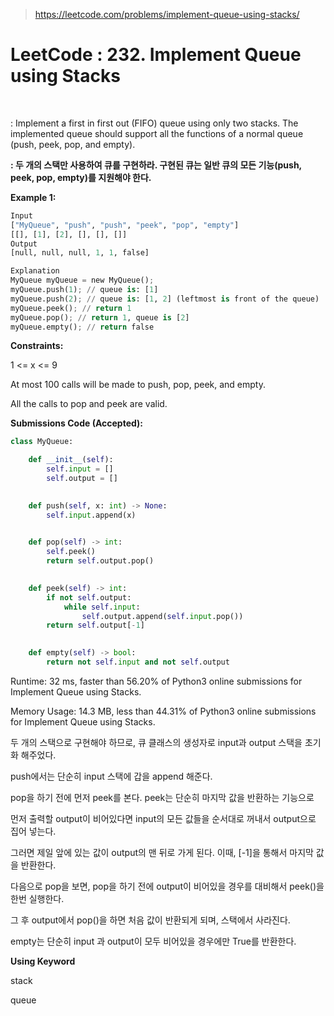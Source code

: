 > https://leetcode.com/problems/implement-queue-using-stacks/



# LeetCode : 232. Implement Queue using Stacks﻿

﻿

: Implement a first in first out (FIFO) queue using only two stacks. The implemented queue should support all the functions of a normal queue (push, peek, pop, and empty).

**: 두 개의 스택만 사용하여 큐를 구현하라. 구현된 큐는 일반 큐의 모든 기능(push, peek, pop, empty)를 지원해야 한다.**



**Example 1:**

```python
Input
["MyQueue", "push", "push", "peek", "pop", "empty"]
[[], [1], [2], [], [], []]
Output
[null, null, null, 1, 1, false]

Explanation
MyQueue myQueue = new MyQueue();
myQueue.push(1); // queue is: [1]
myQueue.push(2); // queue is: [1, 2] (leftmost is front of the queue)
myQueue.peek(); // return 1
myQueue.pop(); // return 1, queue is [2]
myQueue.empty(); // return false
```



**Constraints:**

1 <= x <= 9

At most 100 calls will be made to push, pop, peek, and empty.

All the calls to pop and peek are valid.



**Submissions Code (Accepted):**

```python
class MyQueue:

    def __init__(self):
        self.input = []
        self.output = []
        

    def push(self, x: int) -> None:
        self.input.append(x)
        

    def pop(self) -> int:
        self.peek()
        return self.output.pop()
        

    def peek(self) -> int:
        if not self.output:
            while self.input:
                self.output.append(self.input.pop())
        return self.output[-1]
        

    def empty(self) -> bool:
        return not self.input and not self.output
```

Runtime: 32 ms, faster than 56.20% of Python3 online submissions for Implement Queue using Stacks.

Memory Usage: 14.3 MB, less than 44.31% of Python3 online submissions for Implement Queue using Stacks.



두 개의 스택으로 구현해야 하므로, 큐 클래스의 생성자로 input과 output 스택을 초기화 해주었다.

push에서는 단순히 input 스택에 갑을 append 해준다.

pop을 하기 전에 먼저 peek를 본다. peek는 단순히 마지막 값을 반환하는 기능으로

먼저 출력할 output이 비어있다면 input의 모든 값들을 순서대로 꺼내서 output으로 집어 넣는다.

그러면 제일 앞에 있는 값이 output의 맨 뒤로 가게 된다. 이때, [-1]을 통해서 마지막 값을 반환한다.

다음으로 pop을 보면, pop을 하기 전에 output이 비어있을 경우를 대비해서 peek()을 한번 실행한다.

그 후 output에서 pop()을 하면 처음 값이 반환되게 되며, 스택에서 사라진다.

empty는 단순히 input 과 output이 모두 비어있을 경우에만 True를 반환한다.



**Using Keyword**

stack

queue

﻿